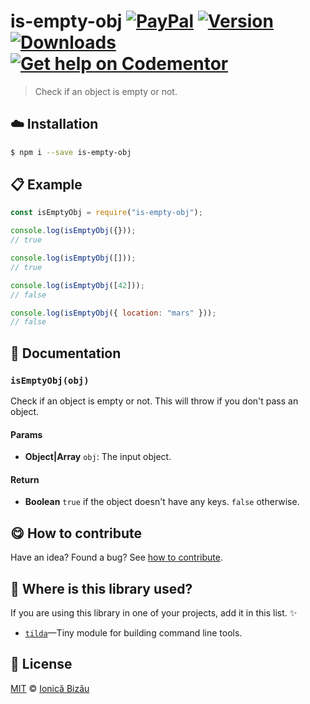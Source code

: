 
# is-empty-obj [![PayPal](https://img.shields.io/badge/%24-paypal-f39c12.svg)][paypal-donations] [![Version](https://img.shields.io/npm/v/is-empty-obj.svg)](https://www.npmjs.com/package/is-empty-obj) [![Downloads](https://img.shields.io/npm/dt/is-empty-obj.svg)](https://www.npmjs.com/package/is-empty-obj) [![Get help on Codementor](https://cdn.codementor.io/badges/get_help_github.svg)](https://www.codementor.io/johnnyb?utm_source=github&utm_medium=button&utm_term=johnnyb&utm_campaign=github)

> Check if an object is empty or not.

## :cloud: Installation

```sh
$ npm i --save is-empty-obj
```


## :clipboard: Example



```js
const isEmptyObj = require("is-empty-obj");

console.log(isEmptyObj({}));
// true

console.log(isEmptyObj([]));
// true

console.log(isEmptyObj([42]));
// false

console.log(isEmptyObj({ location: "mars" }));
// false
```

## :memo: Documentation


### `isEmptyObj(obj)`
Check if an object is empty or not. This will throw if you don't pass an object.

#### Params
- **Object|Array** `obj`: The input object.

#### Return
- **Boolean** `true` if the object doesn't have any keys. `false` otherwise.



## :yum: How to contribute
Have an idea? Found a bug? See [how to contribute][contributing].

## :dizzy: Where is this library used?
If you are using this library in one of your projects, add it in this list. :sparkles:


 - [`tilda`](https://github.com/IonicaBizau/tilda)—Tiny module for building command line tools.

## :scroll: License

[MIT][license] © [Ionică Bizău][website]

[paypal-donations]: https://www.paypal.com/cgi-bin/webscr?cmd=_s-xclick&hosted_button_id=RVXDDLKKLQRJW
[donate-now]: http://i.imgur.com/6cMbHOC.png

[license]: http://showalicense.com/?fullname=Ionic%C4%83%20Biz%C4%83u%20%3Cbizauionica%40gmail.com%3E%20(http%3A%2F%2Fionicabizau.net)&year=2016#license-mit
[website]: http://ionicabizau.net
[contributing]: /CONTRIBUTING.md
[docs]: /DOCUMENTATION.md

